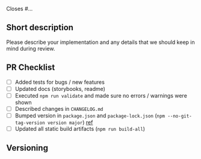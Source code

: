 <!--
Include a link to related issues, or more importantly, any issue this may close.
-->

Closes #...

## Short description

Please describe your implementation and any details that we should keep in mind during review.

## PR Checklist

<!--
Feel free to leave unchecked or remove the lines that are not applicable.
-->

-   [ ] Added tests for bugs / new features
-   [ ] Updated docs (storybooks, readme)
-   [ ] Executed `npm run validate` and made sure no errors / warnings were shown
-   [ ] Described changes in `CHANGELOG.md`
-   [ ] Bumped version in `package.json` and `package-lock.json` (`npm --no-git-tag-version version major`) [ref](https://docs.npmjs.com/cli/v6/commands/npm-version)
-   [ ] Updated all static build artifacts (`npm run build-all`)

## Versioning

<!--
Please state if this is a breaking change, a new feature, a bug fix, or if it
does not require a new version being published at all (e.g. README update, etc.)
-->
